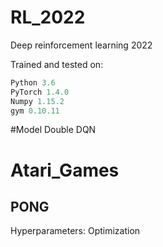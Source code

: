 # RL_2022
Deep reinforcement learning 2022

Trained and tested on:
```python
Python 3.6 
PyTorch 1.4.0  
Numpy 1.15.2 
gym 0.10.11 

```
#Model
Double DQN

# Atari_Games
## PONG
Hyperparameters:
Optimization
